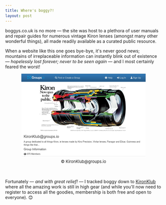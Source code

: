 ```yaml
---
title: Where's boggy?!
layout: post
---
```


boggys.co.uk is no more — the site was host to a plethora of user manuals and repair guides for numerous vintage Kiron lenses (amongst many other wonderful things), all made readily available as a curated public resource. 

<!--I've never spoken with boggy; I always meant to reach out, if only to say 'thank you' for all the hard work and generosity, but — much to my shameful regret — I never got around it (and I make no excuses for my shear lack of oversight).-->

When a website like this one goes bye-bye, it's never good news; mountains of irreplaceable information can instantly blink out of existence — _hopelessly lost forever; never to be seen again_ — and I most certainly feared the worst!

<center><img src="https://raw.githubusercontent.com/martbetz/martbetz.github.io/main/_includes/custom/kironklub.png" alt="The KironKlub website" width="400"><font size= "2"><br>© KironKlub@groups.io</center></font><br><br>

Fortunately — _and with great relief!_ — I tracked boggy down to [KironKlub](https://groups.io/g/KironKlub) where all the amazing work is still in high gear (and while you'll now need to register to access all the goodies, membership is both free and open to everyone). 😊

